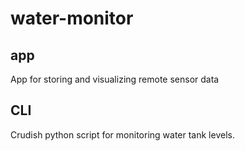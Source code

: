 # water-monitor

## app

App for storing and visualizing remote sensor data

## CLI

Crudish python script for monitoring water tank levels.
